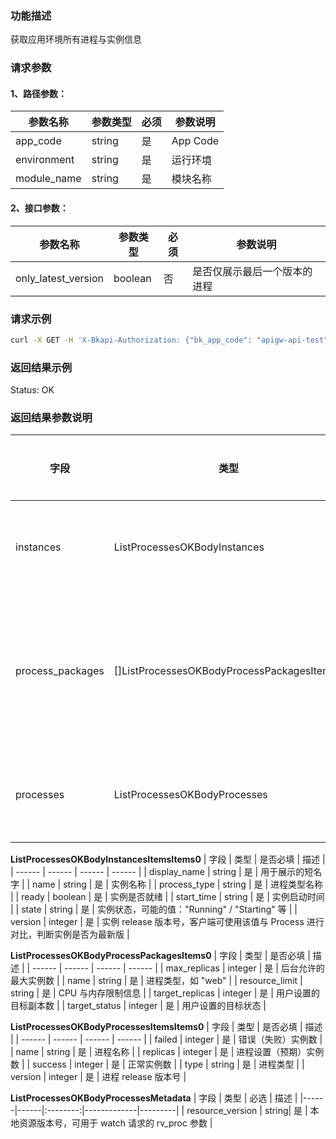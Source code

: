 ### 功能描述
获取应用环境所有进程与实例信息

### 请求参数

#### 1、路径参数：

| 参数名称 | 参数类型 | 必须 | 参数说明 |
| ------ | ------ | ------ | ------ |
| app_code | string | 是 | App Code |
| environment | string | 是 | 运行环境 |
| module_name | string | 是 | 模块名称 |

#### 2、接口参数：
| 参数名称 | 参数类型 | 必须 | 参数说明 |
| ------ | ------ | ------ | ------ |
| only_latest_version | boolean | 否 | 是否仅展示最后一个版本的进程 |

### 请求示例
```bash
curl -X GET -H 'X-Bkapi-Authorization: {"bk_app_code": "apigw-api-test", "bk_app_secret": "***", "bk_ticket": "***"}' --insecure https://bkapi.example.com/api/bkpaas3/prod/bkapps/applications/appid1/modules/default/envs/prod/processes/list/
```

### 返回结果示例
Status: OK

### 返回结果参数说明

| 字段 | 类型 | 是否必填 | 描述 |
| ------ | ------ | ------ | ------ |
| instances | ListProcessesOKBodyInstances | 是 | 所有实例状态 |
| process_packages | []ListProcessesOKBodyProcessPackagesItems0 | 是 | 进程在平台的配置状态 |
| processes | ListProcessesOKBodyProcesses | 是 | 进程当前状态 |

**ListProcessesOKBodyInstancesItemsItems0**
| 字段 | 类型 | 是否必填 | 描述 |
| ------ | ------ | ------ | ------ |
| display_name | string | 是 | 用于展示的短名字 |
| name | string | 是 | 实例名称 |
| process_type | string | 是 | 进程类型名称 |
| ready | boolean | 是 | 实例是否就绪 |
| start_time | string | 是 | 实例启动时间 |
| state | string | 是 | 实例状态，可能的值："Running" / "Starting" 等 |
| version | integer | 是 | 实例 release 版本号，客户端可使用该值与 Process 进行对比，判断实例是否为最新版 |

**ListProcessesOKBodyProcessPackagesItems0**
| 字段 | 类型 | 是否必填 | 描述 |
| ------ | ------ | ------ | ------ |
| max_replicas | integer | 是 | 后台允许的最大实例数 |
| name | string | 是 | 进程类型，如 "web" |
| resource_limit | string | 是 | CPU 与内存限制信息 |
| target_replicas | integer | 是 | 用户设置的目标副本数 |
| target_status | integer | 是 | 用户设置的目标状态 |

**ListProcessesOKBodyProcessesItemsItems0**
| 字段 | 类型 | 是否必填 | 描述 |
| ------ | ------ | ------ | ------ |
| failed | integer | 是 | 错误（失败）实例数 |
| name | string | 是 | 进程名称 |
| replicas | integer | 是 | 进程设置（预期）实例数 |
| success | integer | 是 | 正常实例数 |
| type | string | 是 | 进程类型 |
| version | integer | 是 | 进程 release 版本号 |

**ListProcessesOKBodyProcessesMetadata**
| 字段 | 类型 | 必选 | 描述 |
|------|------|:--------:|-------------|---------|
| resource_version | string| 是 | 本地资源版本号，可用于 watch 请求的 rv_proc 参数 |